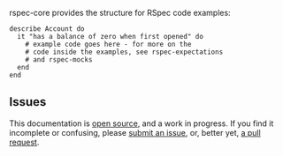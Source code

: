 rspec-core provides the structure for RSpec code examples:

    describe Account do
      it "has a balance of zero when first opened" do
        # example code goes here - for more on the
        # code inside the examples, see rspec-expectations
        # and rspec-mocks
      end
    end

## Issues

This documentation is [open source](https://github.com/rspec/rspec-core/tree/master/features), and a work in progress.  If you find it incomplete or confusing, please [submit an issue](http://github.com/rspec/rspec-core/issues), or, better yet, [a pull request](http://github.com/rspec/rspec-core).
